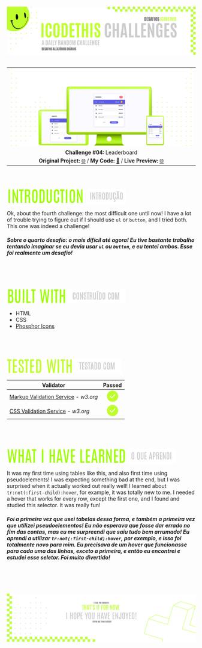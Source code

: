 ![A pretty README header](./assets/Readme-files/Readme-Header.png)
<br />
<br />

|         |               
| :-------------:|
| ![Challenge #4](./assets/Readme-files/Readme-Mockup.png)  |
| **Challenge #04:** Leaderboard   | 
| **Original Project:** [🌐](https://uidesigndaily.com/posts/sketch-ranking-leaderboard-list-day-548) / **My Code:** [📄](https://github.com/malunaridev/Challenges-iCodeThis/tree/master/4-leaderboard) / **Live Preview:** [🌐](https://challenges-ict-4-leaderboard.netlify.app/)  

<br />
<br />

![Introduction](./assets/Readme-files/Readme-Introduction.png) ![Introdução](./assets/Readme-files/Readme-Introducao.png)

Ok, about the fourth challenge: the most difficult one until now! I have a lot of trouble trying to figure out if I should use <code>ul</code> or <code>button</code>, and I tried both. This one was indeed a challenge!

##### Sobre o quarto desafio: o mais difícil até agora! Eu tive bastante trabalho tentando imaginar se eu devia usar <code>ul</code> ou <code>button</code>, e eu tentei ambos. Esse foi realmente um desafio!

<br />
<br />
<br />

![Built with](./assets/Readme-files/Readme-Built-with.png) ![Construído com](./assets/Readme-files/Readme-Construido-com.png)

- HTML
- CSS
- [Phosphor Icons](https://phosphoricons.com/)

<br />
<br />
<br />

![Built with](./assets/Readme-files/Readme-Tested-with.png) ![Testado com](./assets/Readme-files/Readme-Testado-com.png)

|  Validator  | Passed |
| ------------- | :-------------: |
|[Markup Validation Service](https://validator.w3.org/) - <em>w3.org</em> | ![Done](./assets/Readme-files/Readme-Done.png)  |
|[CSS Validation Service](https://jigsaw.w3.org/css-validator/) - <em>w3.org</em> | ![Done](./assets/Readme-files/Readme-Done.png)  |

<br />
<br />
<br />

![What I have learned](./assets/Readme-files/Readme-What-I-have-learned.png) ![O que aprendi](./assets/Readme-files/Readme-O-que-aprendi.png)

It was my first time using tables like this, and also first time using pseudoelements! I was expecting something bad at the end, but I was surprised when it actually worked out really well! I learned about <code>tr:not(:first-child):hover</code>, for example, it was totally new to me. I needed a hover that works for every row, except the first one, and I found and studied this selector. It was really fun!

##### Foi a primeira vez que usei tabelas dessa forma, e também a primeira vez que utilizei pseudoelementos! Eu não esperava que fosse dar errado no fim das contas, mas eu me surpreendi que saiu tudo bem arrumado! Eu aprendi a utilizar <code>tr:not(:first-child):hover</code>, por exemplo, e isso foi totalmente novo para mim. Eu precisava de um hover que funcionasse para cada uma das linhas, exceto a primeira, e então eu encontrei e estudei esse seletor. Foi muito divertido!

<br />
<br />
<br />


![A pretty README footer](./assets/Readme-files/Readme-Footer.png)
